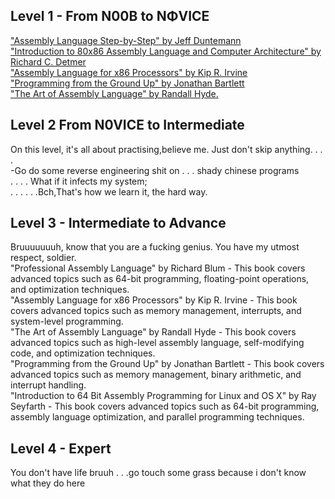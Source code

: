 
## Level 1 - From N00B to NΦVICE
["Assembly Language Step-by-Step" by Jeff Duntemann](https://www.pdfdrive.com/assembly-language-step-by-step-e36755249.html)<br>
["Introduction to 80x86 Assembly Language and Computer Architecture" by Richard C. Detmer](https://jntukucen.ac.in/ebook_files/154.pdf)<br>
["Assembly Language for x86 Processors" by Kip R. Irvine](http://www.nlpir.org/wordpress/wp-content/uploads/2019/03/Assembly.Language.For_.x86.Processors.Kip_.R..Irvine..6ed.Prentice.Hall_.2011www.xuexi111.com_.pdf)<br>
["Programming from the Ground Up" by Jonathan Bartlett](https://download-mirror.savannah.gnu.org/releases/pgubook/ProgrammingGroundUp-1-0-booksize.pdf)<br>
["The Art of Assembly Language" by Randall Hyde.](http://www.staroceans.org/kernel-and-driver/The.Art.of.Assembly.Language.2nd.Edition.pdf)<br>

## Level 2 From N0VICE to Intermediate
On this level, it's all about practising,believe me. Just don't skip anything. . . . <br>
-Go do some reverse engineering shit on . . . shady chinese programs<br>
. . . . What if it infects my system;<br>
. . . . . .Bch,That's how we learn it, the hard way.<br>

## Level 3 - Intermediate to Advance 
Bruuuuuuuh, know that you are a fucking genius. You have my utmost respect, soldier.<br>
"Professional Assembly Language" by Richard Blum - This book covers advanced topics such as 64-bit programming, floating-point operations, and optimization techniques.<br>
"Assembly Language for x86 Processors" by Kip R. Irvine - This book covers advanced topics such as memory management, interrupts, and system-level programming.<br>
"The Art of Assembly Language" by Randall Hyde - This book covers advanced topics such as high-level assembly language, self-modifying code, and optimization techniques.<br>
"Programming from the Ground Up" by Jonathan Bartlett - This book covers advanced topics such as memory management, binary arithmetic, and interrupt handling.<br>
"Introduction to 64 Bit Assembly Programming for Linux and OS X" by Ray Seyfarth - This book covers advanced topics such as 64-bit programming, assembly language optimization, and parallel programming techniques.<br>

## Level 4 - Expert
You don't have life bruuh . . .go touch some grass because i don't know what they do here
